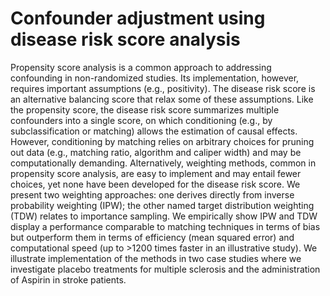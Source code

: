 # Confounder adjustment using disease risk score analysis
Propensity score analysis is a common approach to addressing confounding in non-randomized studies. Its implementation, however, requires important assumptions (e.g., positivity). The disease risk score is an alternative balancing score that relax some of these assumptions. Like the propensity score, the disease risk score summarizes multiple confounders into a single score, on which conditioning (e.g., by subclassification or matching) allows the estimation of causal effects. However, conditioning by matching relies on arbitrary choices for pruning out data (e.g., matching ratio, algorithm and caliper width) and may be computationally demanding. Alternatively, weighting methods, common in propensity score analysis, are easy to implement and may entail fewer choices, yet none have been developed for the disease risk score. We present two weighting approaches: one derives directly from inverse probability weighting (IPW); the other named target distribution weighting (TDW) relates to importance sampling. We empirically show IPW and TDW display a performance comparable to matching techniques in terms of bias but outperform them in terms of efficiency (mean squared error) and computational speed (up to >1200 times faster in an illustrative study). We illustrate implementation of the methods in two case studies where we investigate placebo treatments for multiple sclerosis and the administration of Aspirin in stroke patients.
